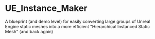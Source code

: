 # UE_Instance_Maker
A blueprint (and demo level) for easily converting large groups of Unreal Engine static meshes into a more efficient "Hierarchical Instanced Static Mesh" (and back again)
